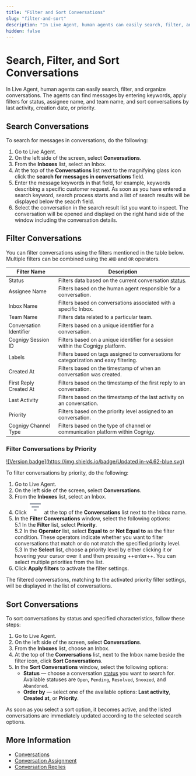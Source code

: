 ```yaml
---
title: "Filter and Sort Conversations"
slug: "filter-and-sort"
description: "In Live Agent, human agents can easily search, filter, and organize conversations. The agents can find messages by entering keywords, apply filters for status, assignee name, and team name, and sort conversations by last activity, creation date, or priority."
hidden: false
---
```


# Search, Filter, and Sort Conversations

In Live Agent, human agents can easily search, filter, and organize conversations.
The agents can find messages by entering keywords,
apply filters for status, assignee name, and team name,
and sort conversations by last activity, creation date, or priority.

## Search Conversations 

To search for messages in conversations, do the following:

1. Go to Live Agent.
2. On the left side of the screen, select **Conversations**.
3. From the **Inboxes** list, select an Inbox.
4. At the top of the **Conversations** list next to the magnifying glass icon click the **search for messages in conversations** field.
5. Enter the message keywords in that field, for example, keywords describing a specific customer request. As soon as you have entered a search keyword, search process starts and a list of search results will be displayed below the seacrh field.
6. Select the conversation in the search result list you want to inspect. The conversation will be opened and displayd on the right hand side of the window including the conversation details. 

## Filter Conversations

You can filter conversations using the filters mentioned in the table below. Multiple filters can be combined using the `AND` and `OR` operators.

| Filter Name             | Description                                                                                  |
|-------------------------|----------------------------------------------------------------------------------------------|
| Status                  | Filters data based on the current conversation [status](overview.md#conversation-lifecycle). |
| Assignee Name           | Filters based on the human agent responsible for a conversation.                             |
| Inbox Name              | Filters based on conversations associated with a specific Inbox.                             |
| Team Name               | Filters data related to a particular team.                                                   |
| Conversation Identifier | Filters based on a unique identifier for a conversation.                                     |
| Cognigy Session ID      | Filters based on a unique identifier for a session within the Cognigy platform.              |
| Labels                  | Filters based on tags assigned to conversations for categorization and easy filtering.       |
| Created At              | Filters based on the timestamp of when an conversation was created.                          |
| First Reply Created At  | Filters based on the timestamp of the first reply to an conversation.                        |
| Last Activity           | Filters based on the timestamp of the last activity on an conversation.                      |
| Priority                | Filters based on the priority level assigned to an conversation.                             |
| Cognigy Channel Type    | Filters based on the type of channel or communication platform within Cognigy.               |

### Filter Conversations by Priority

[![Version badge](https://img.shields.io/badge/Updated in-v4.62-blue.svg)](../../release-notes/4.62.md)

To filter conversations by priority, do the following:

1. Go to Live Agent.
2. On the left side of the screen, select **Conversations**.
3. From the **Inboxes** list, select an Inbox.
4. Click ![filter](../../assets/icons/filter.svg) at the top of the **Conversations** list next to the Inbox name.
5. In the **Filter Conversations** window, select the following options:<br>
    5.1 In the **Filter** list, select **Priority**.<br>
    5.2 In the **Operator** list, select **Equal to** or **Not Equal to** as the filter condition. These operators indicate whether you want to filter conversations that match or do not match the specified priority level.<br>
    5.3 In the **Select** list, choose a priority level by either clicking it or hovering your cursor over it and then pressing ++enter++. You can select multiple priorities from the list.<br> 
6. Click **Apply filters** to activate the filter settings.

The filtered conversations, matching to the activated priority filter settings, will be displayed in the list of conversations.

## Sort Conversations

To sort conversations by status and specified characteristics, follow these steps:

1. Go to Live Agent.
2. On the left side of the screen, select **Conversations**.
3. From the **Inboxes** list, choose an Inbox.
4. At the top of the **Conversations** list, next to the Inbox name beside the filter icon, click **Sort Conversations**.
5. In the **Sort Conversations** window, select the following options:
    - **Status** — choose a conversation [status](overview.md#conversation-lifecycle) you want to search for. Available statuses are `Open`, `Pending`, `Resolved`, `Snoozed`, and `Abandoned`.<br>
    - **Order by** — select one of the available options: **Last activity**, **Created at**, or **Priority**.<br>

As soon as you select a sort option, it becomes active, and the listed conversations are immediately updated according to the selected search options.

## More Information

- [Conversations](overview.md)
- [Conversation Assignment](assign-conversations.md)
- [Conversation Replies](send-reply.md)